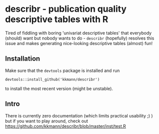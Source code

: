 # describr - publication quality descriptive tables with R

Tired of fiddling with boring 'univariat descriptive tables' that everybody (should) want but nobody wants to do - `describr` (hopefully) resolves this issue and makes generating nice-looking descriptive tables (almost) fun!

## Installation

Make sure that the `devtools` package is installed and run

    devtools::install_github('kkmann/describr')
    
to install the most recent version (might be unstable). 

## Intro

There is currently zero documentation (which limits practical usability ;) ) but if you want to play around, check out https://github.com/kkmann/describr/blob/master/inst/test.R
